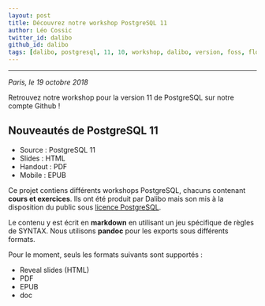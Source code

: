 ```yaml
---
layout: post
title: Découvrez notre workshop PostgreSQL 11
author: Léo Cossic
twitter_id: dalibo
github_id: dalibo
tags: [dalibo, postgresql, 11, 10, workshop, dalibo, version, foss, floss, 2018]
---
```


---

*Paris, le 19 octobre 2018*

Retrouvez notre workshop pour la version 11 de PostgreSQL sur notre compte Github !

<!--MORE-->

## Nouveautés de PostgreSQL 11

  * Source : PostgreSQL 11
  * Slides : HTML
  * Handout : PDF
  * Mobile : EPUB


Ce projet contiens différents workshops PostgreSQL, chacuns contenant **cours et exercices**. Ils ont été produit par Dalibo mais son mis à la disposition du public sous [licence PostgreSQL](https://github.com/dalibo/workshops/blob/master/LICENSE.md).

Le contenu y est écrit en **markdown** en utilisant un jeu spécifique de règles de SYNTAX.
Nous utilisons **pandoc** pour les exports sous différents formats. 

Pour le moment, seuls les formats suivants sont supportés :
   * Reveal slides (HTML)
   * PDF
   * EPUB
   * doc

